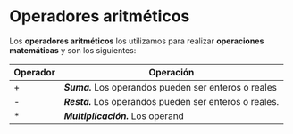 # Operadores aritméticos


Los **operadores aritméticos** los utilizamos para realizar **operaciones matemáticas** y son los siguientes:

Operador	|	Operación 
------------ 	|	-----------
+            |    ***Suma.***  Los operandos pueden ser enteros o reales 	
-            |    ***Resta.*** Los operandos pueden ser enteros o reales.
*         |      ***Multiplicación.***   Los operand
<!--stackedit_data:
eyJoaXN0b3J5IjpbMTE3MDcwODg4OCwxNjcxMzgzOTQ4LDExOT
A4MDU0ODRdfQ==
-->